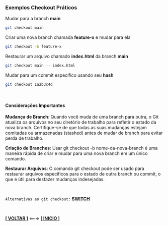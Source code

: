 ### Exemplos Checkout Práticos

Mudar para a branch **main**

~~~bash
git checkout main
~~~

Criar uma nova branch chamada **feature-x** e mudar para ela

~~~bash
git checkout -b feature-x
~~~

Restaurar um arquivo chamado **index.html** da branch **main**

~~~bash
git checkout main -- index.html
~~~

Mudar para um commit específico usando seu **hash**

~~~bash
git checkout 1a2b3c4d
~~~

<br>

#### Considerações Importantes

**Mudança de Branch**: Quando você muda de uma branch para outra, o Git atualiza os arquivos no seu diretório de trabalho para refletir o estado da nova branch. Certifique-se de que todas as suas mudanças estejam comitadas ou armazenadas (stashed) antes de mudar de branch para evitar perda de trabalho.

**Criação de Branches**: Usar git checkout -b nome-da-nova-branch é uma maneira rápida de criar e mudar para uma nova branch em um único comando.

**Restaurar Arquivos**: O comando git checkout pode ser usado para restaurar arquivos específicos para o estado de outra branch ou commit, o que é útil para desfazer mudanças indesejadas.

<br>

`Alternativas ao git checkout:` [**SWITCH**](./comandos-alternativos.md)

<br>

[**[ VOLTAR ]**](./comandos-git.md) <===> [**[ INICIO ]**](#exemplos-checkout-práticos)

